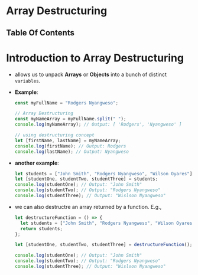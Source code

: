 # Array Destructuring

## Table Of Contents

# Introduction to Array Destructuring

- allows us to unpack **Arrays** or **Objects** into a bunch of distinct `variables`.
- **Example**:

  ```js
  const myFullName = "Rodgers Nyangweso";

  // Array Destructuring
  const myNameArray = myFullName.split(" ");
  console.log(myNameArray); // Output: [ 'Rodgers', 'Nyangweso' ]

  // using destructuring concept
  let [firstName, lastName] = myNameArray;
  console.log(firstName); // Output: Rodgers
  console.log(lastName); // Output: Nyangweso
  ```

* **another example**:

  ```js
  let students = ["John Smith", "Rodgers Nyangweso", "Wilson Oyares"];
  let [studentOne, studentTwo, studentThree] = students;
  console.log(studentOne); // Output: "John Smith"
  console.log(studentTwo); // Output: "Rodgers Nyangweso"
  console.log(studentThree); // Output: "Wislson Nyangweso"
  ```

* we can also destructre an array returned by a function. E.g.,

  ```js
  let destructureFunction = () => {
    let students = ["John Smith", "Rodgers Nyangweso", "Wilson Oyares"];
    return students;
  };

  let [studentOne, studentTwo, studentThree] = destructureFunction();

  console.log(studentOne); // Output: "John Smith"
  console.log(studentTwo); // Output: "Rodgers Nyangweso"
  console.log(studentThree); // Output: "Wislson Nyangweso"
  ```